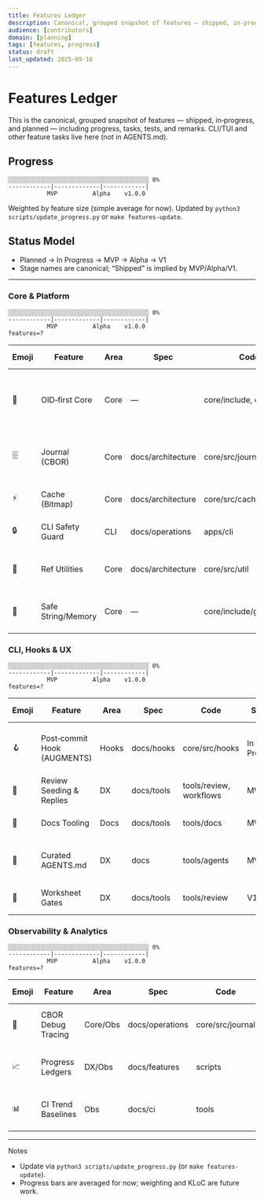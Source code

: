 ```yaml
---
title: Features Ledger
description: Canonical, grouped snapshot of features — shipped, in‑progress, and planned — including progress, tasks, tests, and remarks.
audience: [contributors]
domain: [planning]
tags: [features, progress]
status: draft
last_updated: 2025-09-16
---
```


# Features Ledger

This is the canonical, grouped snapshot of features — shipped, in‑progress, and planned — including progress, tasks, tests, and remarks. CLI/TUI and other feature tasks live here (not in AGENTS.md).

## Progress

<!-- progress:begin -->
```text
░░░░░░░░░░░░░░░░░░░░░░░░░░░░░░░░░░░░░░░░ 0%
------------|-------------|------------|
           MVP          Alpha    v1.0.0 
```
<!-- progress:end -->

Weighted by feature size (simple average for now). Updated by `python3 scripts/update_progress.py` or `make features-update`.

## Status Model

- Planned → In Progress → MVP → Alpha → V1
- Stage names are canonical; “Shipped” is implied by MVP/Alpha/V1.

---

### Core & Platform
<!-- group-progress:core-platform:begin -->
```text
░░░░░░░░░░░░░░░░░░░░░░░░░░░░░░░░░░░░░░░░ 0%
------------|-------------|------------|
           MVP          Alpha    v1.0.0 
features=?
```
<!-- group-progress:core-platform:end -->

| Emoji | Feature | Area | Spec | Code | Status | Progress % | Bar | Current State | Todo (Tasks) | Tests | Remarks |
| --- | --- | --- | --- | --- | --- | --- | --- | --- | --- | --- | --- |
| 🧱 | OID‑first Core | Core | — | core/include, core/src | Alpha | 85 | █████████░ | Equality OID‑first; OID fields in CBOR; cache/journal aligned. | Finalize strict equality; docs complete. | Unit passing | Good foundation. |
| 🗄️ | Journal (CBOR) | Core | docs/architecture | core/src/journal | Alpha | 80 | ████████░░ | Writer/reader with base64; debug flag; attributed edges. | Finalize ordering; more tests. | Unit passing | Backwards compat OK. |
| ⚡ | Cache (Bitmap) | Core | docs/architecture | core/src/cache | In Progress | 70 | ███████░░░ | Rebuild + query; shard; metadata. | Conformance tests; size calc. | Unit partial | Performance tuning next. |
| 🔒 | CLI Safety Guard | CLI | docs/operations | apps/cli | MVP | 70 | ███████░░░ | Official repo guard; env override. | E2E extension; docs polish. | Unit | Solid. |
| 🔗 | Ref Utilities | Core | docs/architecture | core/src/util | MVP | 75 | ███████░░░ | `gm_build_ref` with validation; tests. | More negative tests; docs link. | Unit | Good coverage. |
| 🧰 | Safe String/Memory | Core | — | core/include/gitmind/util | V1 | 90 | █████████░ | Safe wrappers adopted in hot paths. | Sweep stragglers; docs. | Unit | Security uplift. |

### CLI, Hooks & UX
<!-- group-progress:cli-hooks-ux:begin -->
```text
░░░░░░░░░░░░░░░░░░░░░░░░░░░░░░░░░░░░░░░░ 0%
------------|-------------|------------|
           MVP          Alpha    v1.0.0 
features=?
```
<!-- group-progress:cli-hooks-ux:end -->

| Emoji | Feature | Area | Spec | Code | Status | Progress % | Bar | Current State | Todo (Tasks) | Tests | Remarks |
| --- | --- | --- | --- | --- | --- | --- | --- | --- | --- | --- | --- |
| 🪝 | Post‑commit Hook (AUGMENTS) | Hooks | docs/hooks | core/src/hooks | In Progress | 50 | █████░░░░░ | Process changed files; AUGMENTS edge. | Path truncation handling (done); more cases. | Unit | Wire to journal read. |
| 🧰 | Review Seeding & Replies | DX | docs/tools | tools/review, workflows | MVP | 80 | ████████░░ | Seed + auto‑reply; artifact fallback. | GraphQL auto‑resolve; GH App. | CI + unit | High leverage. |
| 📜 | Docs Tooling | Docs | docs/tools | tools/docs | MVP | 70 | ███████░░░ | Frontmatter/TOC/title checks; labeler. | Extend templates; more guides. | Scripted | Good base. |
| 🧭 | Curated AGENTS.md | DX | docs | tools/agents | MVP | 80 | ████████░░ | TL;DR + YAML; curator; archives. | Tune summaries; monthly rollup. | Scripted | Fast onboarding. |
| 🧪 | Worksheet Gates | DX | docs/tools | tools/review | V1 | 90 | █████████░ | Pre‑push checks for placeholders + decisions. | Heuristics later (optional). | Scripted | Keeps quality high. |

### Observability & Analytics
<!-- group-progress:observability-analytics:begin -->
```text
░░░░░░░░░░░░░░░░░░░░░░░░░░░░░░░░░░░░░░░░ 0%
------------|-------------|------------|
           MVP          Alpha    v1.0.0 
features=?
```
<!-- group-progress:observability-analytics:end -->

| Emoji | Feature | Area | Spec | Code | Status | Progress % | Bar | Current State | Todo (Tasks) | Tests | Remarks |
| --- | --- | --- | --- | --- | --- | --- | --- | --- | --- | --- | --- |
| 🔎 | CBOR Debug Tracing | Core/Obs | docs/operations | core/src/journal | MVP | 60 | ██████░░░░ | Env flag for verbose decode. | Structured logging; sampling. | Unit | Helpful during migration. |
| 📈 | Progress Ledgers | DX/Obs | docs/features | scripts | MVP | 60 | ██████░░░░ | Ledger + updater script. | Weighting; KLoC metrics. | Scripted | Improves planning. |
| 📊 | CI Trend Baselines | Obs | docs/ci | tools | Planned | 20 | ██░░░░░░░░ | Not started. | Collect tidy counts; failures. | — | Future. |

---

Notes
- Update via `python3 scripts/update_progress.py` (or `make features-update`).
- Progress bars are averaged for now; weighting and KLoC are future work.

